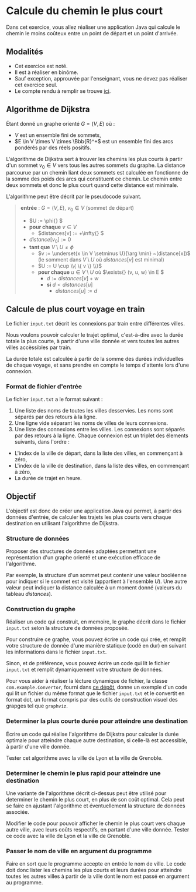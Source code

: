 # Calcule du chemin le plus court

Dans cet exercice, vous allez réaliser une application Java  qui calcule le chemin le moins coûteux entre un point de
départ et un point d'arrivée.

## Modalités
* Cet exercice est noté.
* Il est à réaliser en binôme.
* Sauf exception, approuvée par l'enseignant, vous ne devez pas réaliser cet exercice seul.
* Le compte rendu à remplir se trouve [ici](Rapport.md).

## Algorithme de Dijkstra
Étant donné un graphe orienté $G = (V, E)$ où :
* $V$ est un ensemble fini de sommets,
* $E \in V \times V \times \Bbb{R}^+$ est un ensemble fini des arcs pondérés par des réels positifs.

L'algorithme de Dijkstra sert à trouver les chemins les plus courts à partir d'un sommet $v_{0} \in V$ vers tous les
autres sommets du graphe.
La distance parcourue par un chemin liant deux sommets est calculée en fonctionne de la somme des poids des arcs qui
constituent ce chemin.
Le chemin entre deux sommets et donc le plus court quand cette distance est minimale.

L'algorithme peut être décrit par le pseudocode suivant. 


> **entrée** : $G = (V, E)$, $v_{0} \in V$ (sommet de départ)
> * $U := \phi{} $
> * **pour chaque** $v \in V$
>   * $distances[v] := +\infty{} $
> * $distance[v_0] := 0$
> * **tant que** $V \setminus U \neq \phi{}$
>   * $v := \underset{x \in V \setminus U}{\arg \min} ~(distance[x])$ (le somment dans $V \setminus U$ où $distances[v]$ est minimal)
>   * $U := U \cup \\{ \{ v \} \\}$
>   * **pour chaque** $u \in V \setminus U$ où $\exists{} (v, u, w) \in E $
>     * $d := distances[v] + w$
>     * **si** $d < distances[u]$
>       * $distances[u] := d$

## Calcule de plus court voyage en train
Le fichier `input.txt` décrit les connexions par train entre différentes villes.

Nous voulons pouvoir calculer le trajet optimal, c'est-à-dire avec la durée totale la plus courte, à partir d'une ville
donnée et vers toutes les autres villes accèssibles par train.

La durée totale est calculée à partir de la somme des durées individuelles de chaque voyage, et sans prendre en compte
le temps d'attente lors d'une connexion.

### Format de fichier d'entrée
Le fichier `input.txt` a le format suivant :
1. Une liste des noms de toutes les villes desservies. Les noms sont séparés par des retours à la ligne.
2. Une ligne vide séparant les noms de villes de leurs connexions.
3. Une liste des connexions entre les villes. Les connexions sont séparés par des retours à la ligne.
Chaque connexion est un triplet des élements suivants, dans l'ordre :
  * L'index de la ville de départ, dans la liste des villes, en commençant à zéro,
  * L'index de la ville de destination, dans la liste des villes, en commençant à zéro,
  * La durée de trajet en heure.

## Objectif

L'objectif est donc de créer une application Java qui permet, à partir des données d'entrée, de calculer les trajets les
plus courts vers chaque destination en utilisant l'algorithme de Dijkstra.

### Structure de données

Proposer des structures de données adaptées permettant une représentation d'un graphe orienté et une exécution efficace
de l'algorithme.

Par exemple, la structure d'un sommet peut contenir une valeur booléenne pour indiquer si le sommet est visité
(appartient à l'ensemble $U$).
Une autre valeur peut indiquer la distance calculée à un moment donné (valeurs du tableau $distances$).

### Construction du graphe

Réaliser un code qui construit, en memoire, le graphe décrit dans le fichier `input.txt` selon la structure de données
proposée.

Pour construire ce graphe, vous pouvez écrire un code qui crée, et remplit votre structure de donnée d'une manière
statique (codé en dur) en suivant les informations dans le fichier `input.txt`.

Sinon, et de préférence, vous pouvez écrire un code qui lit le fichier `input.txt` et remplit dynamiquement votre
structure de données.

Pour vous aider à réaliser la lécture dynamique de fichier, la classe `com.example.Convertor`, fourni dans
[ce dépôt](https://github.com/PolytechLyon/2526-into-apo-dot-convertor), donne un exemple d'un code qui lit un fichier
du même format que le fichier `input.txt` et le convertit en format dot, un format compris par des outils de
construction visuel des grapges tel que `graphviz`.

### Determiner la plus courte durée pour atteindre une destination

Écrire un code qui réalise l'algorithme de Dijkstra pour calculer la durée optimale pour atteindre chaque autre
destination, si celle-là est accessible, à partir d'une ville donnée.

Tester cet algorithme avec la ville de Lyon et la ville de Grenoble.

### Determiner le chemin le plus rapid pour atteindre une destination

Une variante de l'algorithme décrit ci-dessus peut être utilisé pour determiner le chemin le plus court, en plus de son
coût optimal.
Cela peut se faire en ajustant l'algorithme et éventuellement la structure de données associée.

Modifier le code pour pouvoir afficher le chemin le plus court vers chaque autre ville, avec leurs coûts respectifs, en
partant d'une ville donnée.
Tester ce code avec la ville de Lyon et la ville de Grenoble.

### Passer le nom de ville en argument du programme

Faire en sort que le programme accepte en entrée le nom de ville.
Le code doit donc lister les chemins les plus courts et leurs durées pour atteindre toutes les autres villes à partir de
la ville dont le nom est passé en argument au programme.







